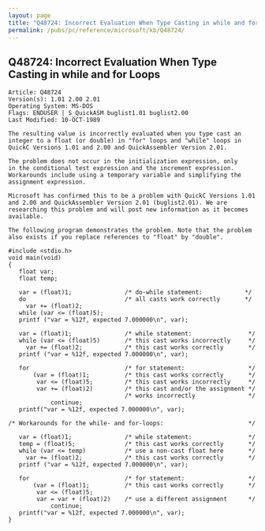 ```yaml
---
layout: page
title: "Q48724: Incorrect Evaluation When Type Casting in while and for Loops"
permalink: /pubs/pc/reference/microsoft/kb/Q48724/
---
```


## Q48724: Incorrect Evaluation When Type Casting in while and for Loops

	Article: Q48724
	Version(s): 1.01 2.00 2.01
	Operating System: MS-DOS
	Flags: ENDUSER | S_QuickASM buglist1.01 buglist2.00
	Last Modified: 10-OCT-1989
	
	The resulting value is incorrectly evaluated when you type cast an
	integer to a float (or double) in "for" loops and "while" loops in
	QuickC Versions 1.01 and 2.00 and QuickAssembler Version 2.01.
	
	The problem does not occur in the initialization expression, only
	in the conditional test expression and the increment expression.
	Workarounds include using a temporary variable and simplifying the
	assignment expression.
	
	Microsoft has confirmed this to be a problem with QuickC Versions 1.01
	and 2.00 and QuickAssembler Version 2.01 (buglist2.01). We are
	researching this problem and will post new information as it becomes
	available.
	
	The following program demonstrates the problem. Note that the problem
	also exists if you replace references to "float" by "double".
	
	#include <stdio.h>
	void main(void)
	{
	   float var;
	   float temp;
	
	   var = (float)1;               /* do-while statement:            */
	   do                            /* all casts work correctly       */
	     var += (float)2;
	   while (var <= (float)5);
	   printf ("var = %12f, expected 7.000000\n", var);
	
	   var = (float)1;               /* while statement:                */
	   while (var <= (float)5)       /* this cast works incorrectly     */
	     var += (float)2;            /* this cast works correctly       */
	   printf ("var = %12f, expected 7.000000\n", var);
	
	   for                           /* for statement:                  */
	       (var = (float)1;          /* this cast works correctly       */
	        var <= (float)5;         /* this cast works incorrectly     */
	        var += (float)2)         /* this cast and/or the assignment */
	                                 /* works incorrectly               */
	            continue;
	   printf("var = %12f, expected 7.000000\n", var);
	
	/* Workarounds for the while- and for-loops:                        */
	
	   var = (float)1;               /* while statement:                */
	   temp = (float)5;              /* this cast works correctly       */
	   while (var <= temp)           /* use a non-cast float here       */
	     var += (float)2;            /* this cast works correctly       */
	   printf ("var = %12f, expected 7.000000\n", var);
	
	   for                           /* for statement:                  */
	       (var = (float)1;          /* this cast works correctly       */
	        var <= (float)5;
	        var = var + (float)2)    /* use a different assignment      */
	            continue;
	   printf("var = %12f, expected 7.000000\n", var);
	}
